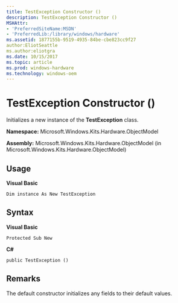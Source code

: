 ```yaml
---
title: TestException Constructor ()
description: TestException Constructor ()
MSHAttr:
- 'PreferredSiteName:MSDN'
- 'PreferredLib:/library/windows/hardware'
ms.assetid: 1877155b-9519-4935-84be-cbe823cc9f27
author:EliotSeattle
ms.author:eliotgra
ms.date: 10/15/2017
ms.topic: article
ms.prod: windows-hardware
ms.technology: windows-oem
---
```


# TestException Constructor ()


Initializes a new instance of the **TestException** class.

**Namespace:** Microsoft.Windows.Kits.Hardware.ObjectModel

**Assembly:** Microsoft.Windows.Kits.Hardware.ObjectModel (in Microsoft.Windows.Kits.Hardware.ObjectModel)

## <span id="Usage"></span><span id="usage"></span><span id="USAGE"></span>Usage


**Visual Basic**

`Dim instance As New TestException`

## <span id="Syntax"></span><span id="syntax"></span><span id="SYNTAX"></span>Syntax


**Visual Basic**

`Protected Sub New`

**C#**

`public TestException ()`

## <span id="Remarks"></span><span id="remarks"></span><span id="REMARKS"></span>Remarks


The default constructor initializes any fields to their default values.

 

 






